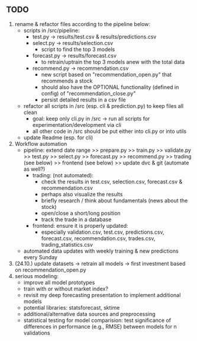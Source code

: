 ## TODO
1. rename & refactor files according to the pipeline below:
    - scripts in /src/pipeline:
        - test.py -> results/test.csv & results/predictions.csv
        - select.py -> results/selection.csv
            - script to find the top 3 models
        - forecast.py -> results/forecast.csv
            - to retrain/uptrain the top 3 models anew with the total data
        - recommend.py -> recommendation.csv        
            - new script based on "recommendation_open.py" that recommends a stock
            - should also have the OPTIONAL functionality (defined in config) of "recommendation_close.py"
            - persist detailed results in a csv file
    - refactor all scripts in /src (esp. cli & prediction.py) to keep files all clean
        - goal: keep only cli.py in /src -> run all scripts for experimentation/development via cli
        - all other code in /src should be put either into cli.py or into utils
    - update Readme (esp. for cli)
2. Workflow automation
    - pipeline: extend date range >> prepare.py >> train.py >> validate.py >> test.py >> select.py >> forecast.py >> recommend.py >> trading (see below) >> frontend (see below) >> update dvc & git (automate as well?)
        - trading: (not automated):
            - check the results in test.csv, selection.csv, forecast.csv & recommendation.csv
            - perhaps also visualize the results
            - briefly research / think about fundamentals (news about the stock)
            - open/close a short/long position
            - track the trade in a database
        - frontend: ensure it is properly updated:
            - especially validation.csv, test.csv, predictions.csv, forecast.csv, recommendation.csv, trades.csv, trading_statistics.csv
    - automated data updates with weekly training & new predictions every Sunday
3. (24.10.) update datasets -> retrain all models -> first investment based on recommendation_open.py
4. serious modeling:
    - improve all model prototypes
    - train with or without market index?
    - revisit my deep forecasting presentation to implement additional models
    - potential libraries: statsforecast, sktime
    - additional/alternative data sources and preprocessing
    - statistical testing for model comparision: test significance of differences in performance (e.g., RMSE) between models for n validations